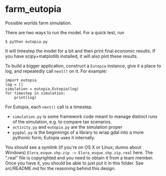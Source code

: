 farm_eutopia
============

Possible worlds farm simulation.

There are two ways to run the model. For a quick test, run
```
$ python eutopia.py
```
It will timestep the model for a bit and then print final economic results.
If you have scipy+matplotlib installed, it will also plot these results.

To build a bigger application, construct a `Eutopia` instance,
give it a place to log, and repeatedly call `next()` on it.
For example:
```{py}
import eutopia
log = []
simulation = eutopia.Eutopia(log)
for timestep in simulation:
    print(log)
```
For Eutopia, each `next()` call is a timestep.

* `simulation.py` is some framework code meant to manage distinct runs of the simulation, e.g. to compare tax scenarios.
* `activity.py` and `eutopia.py` are the simulation proper
* `pygdal.py`   is the beginnings of a library to wrap gdal into a more pythonic form; Eutopia uses it internally.

You should see a symlink (if you're on OS X or Linux; dunno about Windows)
```Elora_esque.shp.zip -> Elora_esque.shp.zip.real``` here.
The ".real" file is copyrighted and you need to obtain it from a team member.
Once you have it, you should be able to just put it in this folder.
See src/README.md for the reasoning behind this design.
